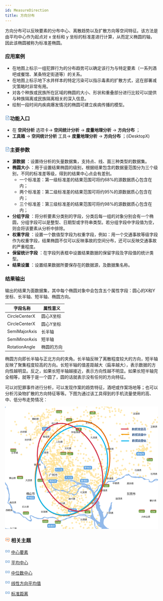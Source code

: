 ```yaml
---
id: MeasureDirection
title: 方向分布
---
```

方向分布可以反映要素的分布中心、离散趋势以及扩散方向等空间特征。该方法是由平均中心作为起点对 x 坐标和 y
坐标的标准差进行计算，从而定义椭圆的轴，因此该椭圆被称为标准差椭圆。

### 应用案例

  * 在地图上标示一组犯罪行为的分布趋势可以确定该行为与特定要素（一系列酒吧或餐馆、某条特定街道等）的关系。
  * 在地图上标示地下水井样本的特定污染可以指示毒素的扩散方式，这在部署减灾策略时非常有用。
  * 对各个种族或民族所在区域的椭圆的大小、形状和重叠部分进行比较可以提供与种族隔离或民族隔离相关的深入信息。
  * 绘制一段时间内疾病爆发情况的椭圆可建立疾病传播的模型。

### ![](../../img/read.gif)功能入口

  * 在 **空间分析** 选项卡-> **空间统计分析** -> **度量地理分析** -> **方向分布** ；
  * **工具箱** -> **空间统计分析** 工具-> **度量地理分析** -> **方向分布** ；(iDesktopX)

### ![](../../img/read.gif)主要参数

  * **源数据** ：设置待分析的矢量数据集，支持点、线、面三种类型的数据集。
  * **椭圆大小** ：用于设置结果椭圆的级别，根据结果包含的数据量范围分为三个级别，不同的标准差等级，得到的结果中心点会有差别。 
    * 一个标准差：第一级标准差的结果范围可将约68%的源数据质心包含在内；
    * 两个标准差：第二级标准差的结果范围可将约95%的源数据质心包含在内；
    * 三个标准差：第三级标准差的结果范围可将约98%的源数据质心包含在内；
  * **分组字段** ：将分析要素分类别的字段，分类后每一组的对象分别会有一个椭圆，分组字段可以是整型、日期型或字符串类型。若分组字段中字段值为空，则会将该要素从分析中排除。
  * **权重字段** ：设置一个数值型字段为权重字段，例如：用一个交通事故等级字段作为权重字段，结果椭圆不仅可以反映事故的空间分布，还可以反映交通事故的严重程度。
  * **保留统计字段** ：在字段列表框中设置结果数据的保留字段及字段值的统计类型。
  * **结果设置** ：设置结果数据所要保存在的数据源，及数据集名称。

### 结果输出

输出的结果为面数据集，其中每个椭圆对象中会包含五个属性字段：圆心的X和Y坐标、长半轴、短半轴、椭圆方向。

字段名称 | 属性意义  
---|---  
CircleCenterX | 圆心X坐标  
CircleCenterX | 圆心Y坐标  
SemiMajorAxis | 长半轴  
SemiMinorAxis | 短半轴  
RotationAngle | 椭圆的方向  
  
椭圆方向即长半轴与正北方向的夹角。长半轴反映了离散程度较大的方向，短半轴反映了聚集程度较高的方向。长短半轴的值差距越大（扁率越大），表示数据的方向性越明显。反之，如果长短半轴越接近，表示方向性越不明显。如果长短半轴完全相等，就等于是一个圆了，圆的话就表示没有任何的方向特征。

可以对犯罪事件进行分析，可以发现作案的趋势特征，酒吧或作案场地等；也可以分析污染物扩散的方向特征等等。下图为通过该工具得到的手机流量使用的高、中、低分布走势情况：

![](img/MeasureDirection.png)

### ![](img/seealso.png) 相关主题

![](img/smalltitle.png) [中心要素](CentralFeature)

![](img/smalltitle.png) [平均中心](MeanCenter)

![](img/smalltitle.png) [中位数中心](MeanCenterResult)

![](img/smalltitle.png) [线性方向平均值](MeasureLinearDirectional)

![](img/smalltitle.png) [标准距离](MeasureStandardDistance)

